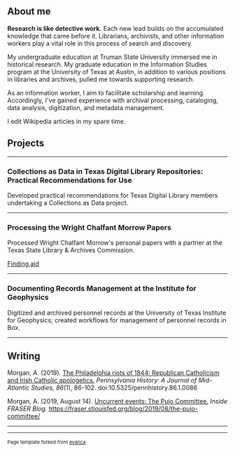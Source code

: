 ## About me

**Research is like detective work.** Each new lead builds on the accumulated knowledge that came before it. Librarians, archivists, and other information workers play a vital role in this process of search and discovery.

My undergraduate education at Truman State University immersed me in historical research. My graduate education in the Information Studies program at the University of Texas at Austin, in addition to various positions in libraries and archives, pulled me towards supporting research. 

As an information worker, I aim to facilitate scholarship and learning. Accordingly, I've gained experience with archival processing, cataloging, data analysis, digitization, and metadata management. 

I edit Wikipedia articles in my spare time.

## Projects

---

### Collections as Data in Texas Digital Library Repositories: Practical Recommendations for Use

Developed practical recommendations for Texas Digital Library members undertaking a Collections as Data project.

---

### Processing the Wright Chalfant Morrow Papers

Processed Wright Chalfant Morrow's personal papers with a partner at the Texas State Library & Archives Commission.

[Finding aid](http://legacy.lib.utexas.edu/taro/tslac/90058/tsl-90058.html)

---

### Documenting Records Management at the Institute for Geophysics

Digitized and archived personnel records at the University of Texas Institute for Geophysics; created workflows for management of personnel records in Box. 

---

## Writing

Morgan, A. (2019). [The Philadelphia riots of 1844: Republican Catholicism and Irish Catholic apologetics.](https://www.jstor.org/stable/10.5325/pennhistory.86.1.0086?seq=1) *Pennsylvania History: A Journal of Mid-Atlantic Studies, 86*(1), 86-102. doi:10.5325/pennhistory.86.1.0086

Morgan, A. (2019, August 14). [Uncurrent events: The Pujo Committee.](https://fraser.stlouisfed.org/blog/2019/08/the-pujo-committee/) *Inside FRASER Blog.* https://fraser.stlouisfed.org/blog/2019/08/the-pujo-committee/

---




---
<p style="font-size:11px">Page template forked from <a href="https://github.com/evanca/quick-portfolio">evanca</a></p>
<!-- Remove above link if you don't want to attibute -->
